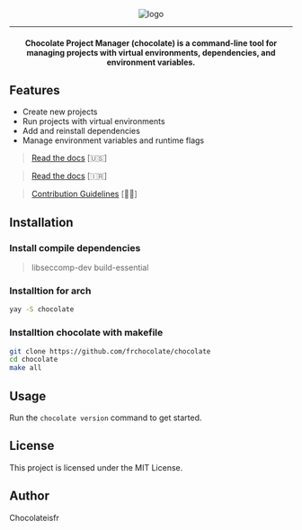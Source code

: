 


<p align="center">
  <img src="https://socialify.git.ci/frchocolate/chocolate/image?custom_description=A+Modern+Python+Project+Manager&description=1&font=Source+Code+Pro&forks=1&issues=1&language=1&logo=https%3A%2F%2Fwww.svgrepo.com%2Fdownload%2F501912%2Fchocolate.svg&name=1&owner=1&pattern=Transparent&pulls=1&stargazers=1&theme=Dark" alt="logo">
</p>

---
<h4 align="center">
Chocolate Project Manager (chocolate) is a command-line tool for managing projects with virtual environments, dependencies, and environment variables.
</h4>



## Features
- Create new projects
- Run projects with virtual environments
- Add and reinstall dependencies
- Manage environment variables and runtime flags

> [Read the docs](DOCS.md) [🇺🇸]

> [Read the docs](DOCSfa.md) [🇮🇷]

> [Contribution Guidelines](contribute.md) [🧑‍⚕️]

## Installation

### Install compile dependencies
> libseccomp-dev
> build-essential
### Installtion for arch
```sh
yay -S chocolate
```


### Installtion chocolate with makefile

```sh
git clone https://github.com/frchocolate/chocolate
cd chocolate
make all
```

## Usage
Run the `chocolate version` command to get started.



## License
This project is licensed under the MIT License.

## Author
Chocolateisfr
